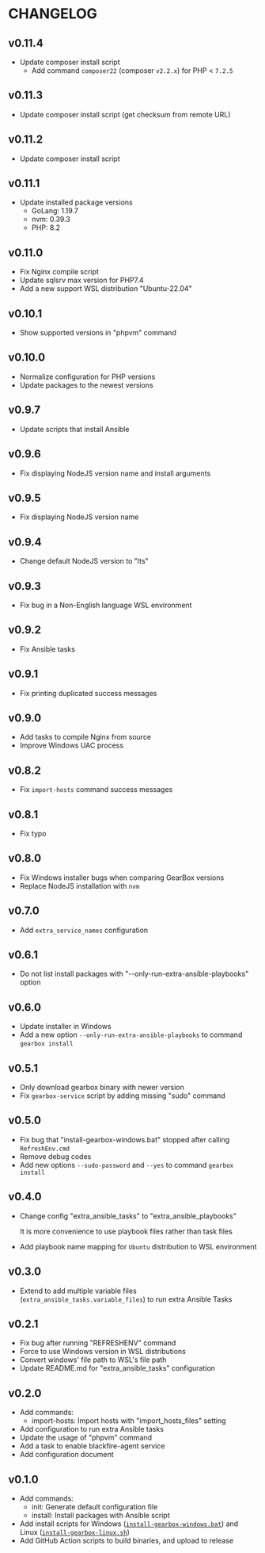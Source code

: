 CHANGELOG
=========

## v0.11.4

- Update composer install script
  - Add command `composer22` (composer `v2.2.x`) for PHP < `7.2.5`
  
## v0.11.3

- Update composer install script (get checksum from remote URL)

## v0.11.2

- Update composer install script

## v0.11.1

- Update installed package versions
  - GoLang: 1.19.7
  - nvm: 0.39.3
  - PHP: 8.2

## v0.11.0

- Fix Nginx compile script
- Update sqlsrv max version for PHP7.4
- Add a new support WSL distribution "Ubuntu-22.04"

## v0.10.1

- Show supported versions in "phpvm" command

## v0.10.0

- Normalize configuration for PHP versions
- Update packages to the newest versions

## v0.9.7

- Update scripts that install Ansible

## v0.9.6

- Fix displaying NodeJS version name and install arguments

## v0.9.5

- Fix displaying NodeJS version name

## v0.9.4

- Change default NodeJS version to "lts"

## v0.9.3

- Fix bug in a Non-English language WSL environment

## v0.9.2

- Fix Ansible tasks

## v0.9.1

- Fix printing duplicated success messages

## v0.9.0

- Add tasks to compile Nginx from source
- Improve Windows UAC process

## v0.8.2

- Fix `import-hosts` command success messages

## v0.8.1

- Fix typo

## v0.8.0

- Fix Windows installer bugs when comparing GearBox versions
- Replace NodeJS installation with `nvm`

## v0.7.0

- Add `extra_service_names` configuration

## v0.6.1

- Do not list install packages with "--only-run-extra-ansible-playbooks" option

## v0.6.0

- Update installer in Windows
- Add a new option `--only-run-extra-ansible-playbooks` to command `gearbox install`

## v0.5.1

- Only download gearbox binary with newer version
- Fix `gearbox-service` script by adding missing "sudo" command

## v0.5.0

- Fix bug that "install-gearbox-windows.bat" stopped after calling `RefreshEnv.cmd`
- Remove debug codes
- Add new options `--sudo-password` and `--yes` to command `gearbox install`

## v0.4.0

- Change config "extra_ansible_tasks" to "extra_ansible_playbooks"

  It is more convenience to use playbook files rather than task files
- Add playbook name mapping for `Ubuntu` distribution to WSL environment

## v0.3.0

- Extend to add multiple variable files (`extra_ansible_tasks.variable_files`) to run extra Ansible Tasks

## v0.2.1

- Fix bug after running "REFRESHENV" command
- Force to use Windows version in WSL distributions
- Convert windows' file path to WSL's file path
- Update README.md for "extra_ansible_tasks" configuration

## v0.2.0

- Add commands:
  - import-hosts: Import hosts with "import_hosts_files" setting
- Add configuration to run extra Ansible tasks
- Update the usage of "phpvm" command
- Add a task to enable blackfire-agent service
- Add configuration document

## v0.1.0

- Add commands:
  - init: Generate default configuration file
  - install: Install packages with Ansible script
- Add install scripts for Windows ([`install-gearbox-windows.bat`](scripts/install-gearbox-windows.bat)) and Linux ([`install-gearbox-linux.sh`](scripts/install-gearbox-linux.sh))
- Add GitHub Action scripts to build binaries, and upload to release
